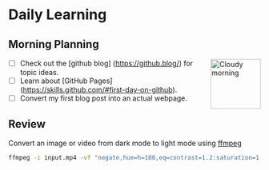 # Daily Learning

## Morning Planning
<img alt="Cloudy morning" src="https://octodex.github.com/images/cloud.jpg" width="100" align="right"> 

- [ ] Check out the [github blog] (https://github.blog/) for topic ideas.
- [ ] Learn about [GitHub Pages] (https://skills.github.com/#first-day-on-github).
- [ ] Convert my first blog post into an actual webpage.
## Review
Convert an image or video from dark mode to light mode using [ffmpeg](https://www.ffmpeg.org)

```bash
ffmpeg -i input.mp4 -vf "negate,hue=h=180,eq=contrast=1.2:saturation=1.1" output.mp4
```

